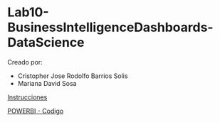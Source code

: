 # Lab10-BusinessIntelligenceDashboards-DataScience

Creado por:

- Cristopher Jose Rodolfo Barrios Solis
- Mariana David Sosa


[Instrucciones](./instrucciones/Laboratorio10.pdf)

[POWERBI - Codigo](./lab10.pbix)